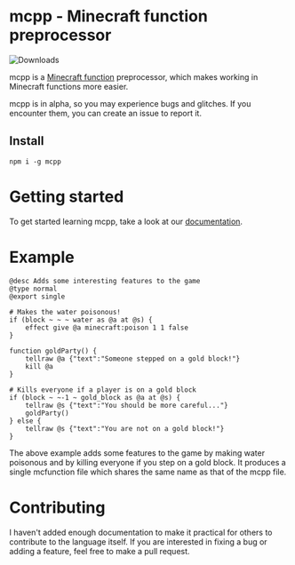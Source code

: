 # mcpp - Minecraft function preprocessor
![Downloads](https://img.shields.io/npm/dt/mcpp.svg)

mcpp is a [Minecraft function](https://minecraft.gamepedia.com/Function) preprocessor, which makes working in Minecraft functions more easier.

mcpp is in alpha, so you may experience bugs and glitches. If you encounter them, you can create an issue to report it.

## Install
```
npm i -g mcpp
```

# Getting started
To get started learning mcpp, take a look at our [documentation](https://github.com/thelennylord/mcpp/wiki).


# Example
```
@desc Adds some interesting features to the game
@type normal
@export single

# Makes the water poisonous!
if (block ~ ~ ~ water as @a at @s) {
    effect give @a minecraft:poison 1 1 false
}

function goldParty() {
    tellraw @a {"text":"Someone stepped on a gold block!"}
    kill @a
}

# Kills everyone if a player is on a gold block
if (block ~ ~-1 ~ gold_block as @a at @s) {
    tellraw @s {"text":"You should be more careful..."}
    goldParty()
} else {
    tellraw @s {"text":"You are not on a gold block!"}
}
```
The above example adds some features to the game by making water poisonous and by killing everyone if you step on a gold block. It produces a single mcfunction file which shares the same name as that of the mcpp file.


# Contributing
I haven't added enough documentation to make it practical for others to contribute to the language itself. If you are interested in fixing a bug or adding a feature, feel free to make a pull request.
